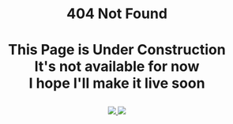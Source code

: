 <h1 align='center'> 404 Not Found</h2>

<div align='center'>
    <h1>
        This Page is Under Construction<br>
        It's not available for now<br>
        I hope I'll make it live soon
    </h1>
</div>

##
<div align='center'>
    <a href='https://github.com/mrhrifat#reach-me'>
    <img src='https://custom-icon-badges.herokuapp.com/badge/Go_To_Back-D14836?style=for-the-badge&logo=arrow-left&logoColor=white'/>
    </a>
    <a href='https://github.com/mrhrifat'>
    <img src='https://img.shields.io/badge/Go_To_Profile-07C160?style=for-the-badge&logo=GitHub&logoColor=white'/>
    </a>
</div>